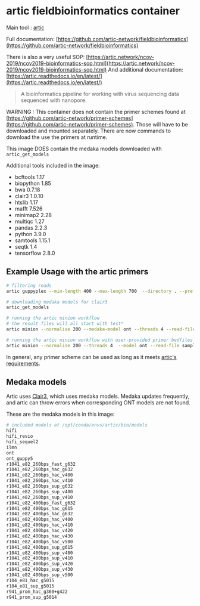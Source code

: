 # artic fieldbioinformatics container

Main tool : [artic](https://github.com/artic-network/fieldbioinformatics)

Full documentation: [https://github.com/artic-network/fieldbioinformatics](https://github.com/artic-network/fieldbioinformatics)

There is also a very useful SOP: [https://artic.network/ncov-2019/ncov2019-bioinformatics-sop.html](https://artic.network/ncov-2019/ncov2019-bioinformatics-sop.html)
And additional documentation: [https://artic.readthedocs.io/en/latest/](https://artic.readthedocs.io/en/latest/)

> A bioinformatics pipeline for working with virus sequencing data sequenced with nanopore.

WARNING : This container does not contain the primer schemes found at [https://github.com/artic-network/primer-schemes](https://github.com/artic-network/primer-schemes). Those will have to be downloaded and mounted separately. There are now commands to download the use the primers at runtime.

This image DOES contain the medaka models downloaded with `artic_get_models`

Additional tools included in the image:

- bcftools 1.17
- biopython 1.85
- bwa 0.7.18
- clair3 1.0.10
- htslib 1.17
- mafft 7.526
- minimap2 2.28
- multiqc 1.27
- pandas 2.2.3
- python 3.9.0
- samtools 1.15.1
- seqtk 1.4
- tensorflow 2.8.0

## Example Usage with the artic primers

```bash
# filtering reads
artic guppyplex --min-length 400 --max-length 700  --directory . --prefix SRR22452250_1.fastq.gz --output SRR22452250_1_filtered.fastq.gz

# downloading medaka models for clair3
artic_get_models

# running the artic minion workflow
# the result files will all start with test*
artic minion --normalise 200 --medaka-model ont --threads 4 --read-file sample.fastq.gz --scheme-directory primer-schemes --scheme-version 5.3.2 nCoV-2019 test

# running the artic minion workflow with user-provided primer bedfiles and references
artic minion --normalise 200 --threads 4  --model ont --read-file sample.fastq.gz --scheme-name sars-cov-2  --scheme-version  V5.3.2 name

```

In general, any primer scheme can be used as long as it meets [artic's requirements](https://github.com/artic-network/primer-schemes).

## Medaka models

Artic uses [Clair3](https://github.com/HKU-BAL/Clair3), which uses medaka models. Medaka updates frequently, and artic can throw errors when corresponding ONT models are not found.

These are the medaka models in this image:

```bash
# included models at /opt/conda/envs/artic/bin/models
hifi
hifi_revio
hifi_sequel2
ilmn
ont
ont_guppy5
r1041_e82_260bps_fast_g632
r1041_e82_260bps_hac_g632
r1041_e82_260bps_hac_v400
r1041_e82_260bps_hac_v410
r1041_e82_260bps_sup_g632
r1041_e82_260bps_sup_v400
r1041_e82_260bps_sup_v410
r1041_e82_400bps_fast_g632
r1041_e82_400bps_hac_g615
r1041_e82_400bps_hac_g632
r1041_e82_400bps_hac_v400
r1041_e82_400bps_hac_v410
r1041_e82_400bps_hac_v420
r1041_e82_400bps_hac_v430
r1041_e82_400bps_hac_v500
r1041_e82_400bps_sup_g615
r1041_e82_400bps_sup_v400
r1041_e82_400bps_sup_v410
r1041_e82_400bps_sup_v420
r1041_e82_400bps_sup_v430
r1041_e82_400bps_sup_v500
r104_e81_hac_g5015
r104_e81_sup_g5015
r941_prom_hac_g360+g422
r941_prom_sup_g5014
```

